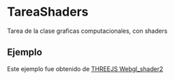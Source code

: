 # TareaShaders
Tarea de la clase graficas computacionales, con shaders

## Ejemplo
Este ejemplo fue obtenido de [THREEJS Webgl_shader2](https://threejs.org/examples/#webgl_shader2) 
